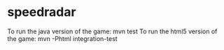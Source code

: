 speedradar
===========

To run the java version of the game:
    mvn test
To run the html5 version of the game:
    mvn -Phtml integration-test